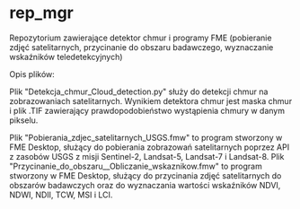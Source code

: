 # rep_mgr
Repozytorium zawierające detektor chmur i programy FME (pobieranie zdjęć satelitarnych, przycinanie do obszaru badawczego, wyznaczanie wskaźników teledetekcyjnych)


Opis plików:

Plik "Detekcja_chmur_Cloud_detection.py" służy do detekcji chmur na zobrazowaniach satelitarnych.
Wynikiem detektora chmur jest maska chmur i plik .TIF zawierający prawdopodobieństwo wystąpienia chmury w danym pikselu.

Plik "Pobierania_zdjec_satelitarnych_USGS.fmw" to program stworzony w FME Desktop, służący do pobierania zobrazowań satelitarnych poprzez API z zasobów USGS z misji Sentinel-2, Landsat-5, Landsat-7 i Landsat-8.
Plik "Przycinanie_do_obszaru__Obliczanie_wskaznikow.fmw" to program stworzony w FME Desktop, służący do przycinania zdjęć satelitarnych do obszarów badawczych oraz do wyznaczania wartości wskaźników NDVI, NDWI, NDII, TCW, MSI i LCI.
